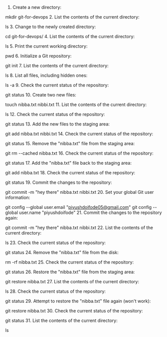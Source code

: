 1. Create a new directory:

mkdir git-for-devops
2. List the contents of the current directory:

ls
3. Change to the newly created directory:

cd git-for-devops/
4. List the contents of the current directory:

ls
5. Print the current working directory:

pwd
6. Initialize a Git repository:

git init
7. List the contents of the current directory:

ls
8. List all files, including hidden ones:

ls -a
9. Check the current status of the repository:

git status
10. Create two new files:

touch nibba.txt nibbi.txt
11. List the contents of the current directory:

ls
12. Check the current status of the repository:

git status
13. Add the new files to the staging area:

git add nibba.txt nibbi.txt
14. Check the current status of the repository:

git status
15. Remove the "nibba.txt" file from the staging area:

git rm --cached nibba.txt
16. Check the current status of the repository:

git status
17. Add the "nibba.txt" file back to the staging area:

git add nibba.txt
18. Check the current status of the repository:

git status
19. Commit the changes to the repository:

git commit -m "hey there" nibba.txt nibbi.txt
20. Set your global Git user information:

git config --global user.email "piyushdoifode05@gmail.com"
git config --global user.name "piyushdoifode"
21. Commit the changes to the repository again:

git commit -m "hey there" nibba.txt nibbi.txt
22. List the contents of the current directory:

ls
23. Check the current status of the repository:

git status
24. Remove the "nibba.txt" file from the disk:

rm -rf nibba.txt
25. Check the current status of the repository:

git status
26. Restore the "nibba.txt" file from the staging area:

git restore nibba.txt
27. List the contents of the current directory:

ls
28. Check the current status of the repository:

git status
29. Attempt to restore the "nibba.txt" file again (won't work):

git restore nibba.txt
30. Check the current status of the repository:

git status
31. List the contents of the current directory:

ls













